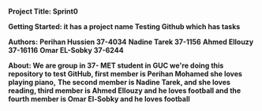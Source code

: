 **Project Title: Sprint0**

**Getting Started: it has a project name Testing Github which has tasks**

**Authors:**
**Perihan  Hussien 37-4034**
**Nadine Tarek 37-1156**
**Ahmed Ellouzy 37-16116**
**Omar EL-Sobky  37-6244**

**About: We are group in 37- MET student in GUC we're doing this repository to test GitHub, first member is Perihan Mohamed she loves playing piano,**
**The second member is Nadine Tarek, and she loves reading, third member is Ahmed Ellouzy and he loves football and the fourth member is Omar El-Sobky and he loves football**





